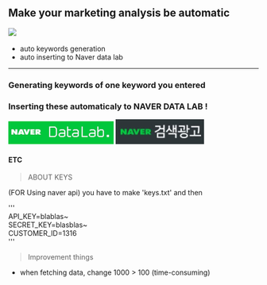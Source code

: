 ## Make your marketing analysis be automatic

![](./img/crowd)
- auto keywords generation
- auto inserting to Naver data lab  

-------

### Generating keywords of one keyword you entered  
### Inserting these automaticaly to NAVER DATA LAB !
![](./img/datalab.png) ![](./img/naver-ads.jpg)  

#### ETC

>  ABOUT KEYS   

(FOR Using naver api)
you have to make 'keys.txt' and then

'''    
API_KEY=blablas~  
SECRET_KEY=blasblas~  
CUSTOMER_ID=1316  
'''

> Improvement things

- when fetching data, change 1000 > 100 (time-consuming)